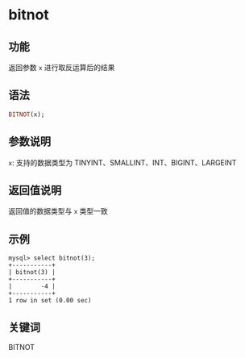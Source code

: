 # bitnot

## 功能

返回参数 `x` 进行取反运算后的结果

## 语法

```Haskell
BITNOT(x);
```

## 参数说明

`x`: 支持的数据类型为 TINYINT、SMALLINT、INT、BIGINT、LARGEINT

## 返回值说明

返回值的数据类型与 `x` 类型一致

## 示例

```Plain Text
mysql> select bitnot(3);
+-----------+
| bitnot(3) |
+-----------+
|        -4 |
+-----------+
1 row in set (0.00 sec)
```

## 关键词

BITNOT
